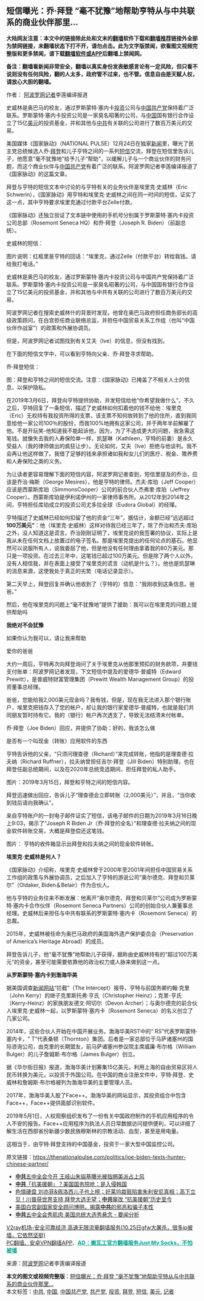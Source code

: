  <h2>短信曝光：乔·拜登 “毫不犹豫”地帮助亨特从与中共联系的商业伙伴那里...</h2> <p class="notice"><b>大陆网友注意：本文中的链接除此处和文末的<a href="https://github.com/bannedbook/fanqiang" >翻墙</a>软件下载和<a href="https://github.com/killgcd/justmysocks/blob/master/README.md">翻墙推荐</a>链接外全部为禁网链接，未翻墙状态下打不开，请勿点击。此为文字版禁闻，欲看图文视频完整版和更多禁闻，请下载<a href="https://github.com/bannedbook/fanqiang">翻墙软件或APP</a>后翻墙上禁闻网。</p><p>备注：翻墙看新闻非常安全，翻墙以真实身份发表敏感言论有一定风险，但只看不说则没有任何风险，翻的人太多，政府管不过来，也不管。信息自由是天赋人权，请放心大胆的翻墙。</b></p>  <div class="entry"> <p>作者： <span class='wp_keywordlink_affiliate'><a href="https://www.aboluowang.com/" title="阿波罗网" target="_blank">阿波罗网</a></span><a href="https://www.bannedbook.org/bnews/tag/%E8%AE%B0%E8%80%85/" class="st_tag internal_tag" rel="tag" title="标签 记者 下的日志">记者</a>李莲编译报道</p> <p id="summary">史威林是奥巴马的校友，通过罗斯蒙特·塞内卡<a href="https://www.bannedbook.org/bnews/tag/%e6%8a%95%e8%b5%84/" class="st_tag internal_tag" rel="tag" title="标签 投资 下的日志">投资</a>公司与<span class='wp_keywordlink_affiliate'><a href="https://www.bannedbook.org/" title="中国" target="_blank">中国</a></span><a href="https://www.bannedbook.org/bnews/tag/%e5%85%b1%e4%ba%a7%e5%85%9a/" class="st_tag internal_tag" rel="tag" title="标签 共产党 下的日志">共产党</a>保持着广泛联系。罗斯蒙特·塞内卡投资公司是一家臭名昭著的公司，与<a href="https://www.bannedbook.org/bnews/tag/%E4%B8%AD%E5%9B%BD/" class="st_tag internal_tag" rel="tag" title="标签 中国 下的日志">中国</a>国有银行合作设立了15亿<a href="https://www.bannedbook.org/bnews/tag/%e7%be%8e%e5%85%83/" class="st_tag internal_tag" rel="tag" title="标签 美元 下的日志">美元</a>的投资基金，并和其他与<a href="https://www.bannedbook.org/bnews/tag/%e4%b8%ad%e5%85%b1/" class="st_tag internal_tag" rel="tag" title="标签 中共 下的日志">中共</a>有关联的公司进行了数百万美元的交易。</p> <p>美国媒体《国家脉动》（NATIONAL PULSE）12月24日在独家<span class='wp_keywordlink_affiliate'><a href="https://www.bannedbook.org/" title="新闻">新闻</a></span>里，曝光了民主党总统候选人乔·<a href="https://www.bannedbook.org/bnews/tag/%e6%8b%9c%e7%99%bb/" class="st_tag internal_tag" rel="tag" title="标签 拜登 下的日志">拜登</a>和儿子亨特之间的一系列<a href="https://www.bannedbook.org/bnews/tag/%E7%9F%AD%E4%BF%A1/" class="st_tag internal_tag" rel="tag" title="标签 短信 下的日志">短信</a>交流，拜登在短信里告诉儿子，他愿意“毫不犹豫地”给予儿子“帮助”，以缓解儿子与一个商业伙伴的财务问题，而这个商业伙伴与<a href="https://www.bannedbook.org/bnews/tag/%e4%b8%ad%e5%9b%bd%e5%85%b1%e4%ba%a7%e5%85%9a/" class="st_tag internal_tag" rel="tag" title="标签 中国共产党 下的日志">中国共产党</a>有着广泛的联系。阿波罗网记者李莲编译报道了《国家脉动》的这篇文章。</p> <p>拜登与亨特的短信文本中讨论的与亨特有关的业务伙伴是埃里克·史威林（Eric Schwerin），《国家脉动》用亨特和埃里克·史威林之间在同一时间的短信，证实了这一点，其中亨特要求埃里克通过付款平台Zelle付款。</p> <p>《国家脉动》还独立验证了文本链中使用的手机号分别属于罗斯蒙特·塞内卡投资公司总部（Rosemont Seneca HQ）和乔·拜登（Joseph R. Biden）（前副总统）。</p> <p>史威林的短信：</p> <p>图片说明：红框里是亨特的回话：“埃里克，通过Zelle（付款平台）转给我钱。请给我打电话。”</p> <p>史威林是奥巴马的校友，通过罗斯蒙特·塞内卡投资公司与中国共产党保持着广泛联系。罗斯蒙特·塞内卡投资公司是一家臭名昭著的公司，与中国国有银行合作设立了15亿美元的投资基金，并和其他与中共有关联的公司进行了数百万美元的交易。</p> <p>阿波罗网记者在搜索史威林什的背景时发现，他曾在奥巴马政府担任商务部长的高级政策顾问，在白宫担任商业联络总监，并担任中国贸易关系工作组（也叫“中国伙伴作战室”）的政策和外展协调员。</p> <p>但是，阿波罗网记者试图找到有关艾夫（Ive）的信息，但没有找到。</p> <p>在下面的短信文字中，可以看到亨特向父亲、乔·拜登寻求帮助。</p>  <p>乔·拜登短信：</p> <p>图：拜登和亨特之间的短信交流。注意：《国家脉动》已掩盖了不相关人士的信息，以保护隐私。</p> <p>在2019年3月6日，拜登向亨特提供协助，并发短信给他“你希望我做什么”。不久之后，亨特回复了一条短信，描述了史威林如何扣着他的钱不给他：埃里克（Eric）无权持有我投资所得的支票，该支票不知何故转到了他的住所，直到我同意给他一家公司100％的股份，而我100%地拥有这家公司，并于两年半前解雇了他。不是开玩笑-他知道我不能起诉他，因为，为了不造成更大的问题，我急需这笔钱。就像失去我的人寿保险单一样，凯瑟琳（Kathleen，亨特的前妻）是永久受益人（我的律师做出的疯狂让步）。无论如何，艾夫（Ive）拒绝与他谈判。我不会再让他这样做了。我借了足够的钱来承担诸如我和女儿们的医疗、税金、赡养费和人寿保险之类的义务。</p> <p>为让读者更容易理解下面的短信内容，阿波罗网记者查到，短信里提及的乔治，应该是乔治·梅斯（George Mesires），他是亨特的律师。杰夫·库珀（Jeff Cooper）应该是西蒙斯库珀（SimmonsCooper）公司的前合伙人杰弗里·库珀（Jeffrey Cooper）。西蒙斯库珀是伊利诺伊州的一家律师事务所。从2012年到2014年之间，亨特担任库珀成立的投资公司尤多拉全球（Eudora Global）的经理。</p> <p>亨特描述了史威林已经如何扣留了他的资金“三年”，据估计，金额已经“远远超过<strong>100万美元”</strong>：他（埃里克·史威林）这样对待我已经三年了，除了乔治和杰夫·库珀之外，没人知道这是谎言。乔治刚刚证明了，埃里克说的我签署的协议，实际上是我从未在任何文档上放置过的电子签名。那是埃里克提出的任何论点的基石。他显然可以说服所有人，说我委屈了他，但是他没有任何理由拿着我的80万美元。那只是一项投资。在过去三年中，这笔钱已超过100万美元。但是除了两个人以外，没有人相信我，并在表面上接受了埃里克的谎言（动机是什么？）。他也是凯瑟琳的消息来源，这使我处于真正的劣势（电话记录显示）。</p> <p>第二天早上，拜登回复并确认他收到了（亨特的）信息：“我刚收到这条信息。爸爸。”</p> <p>然后，他在埃里克的问题上“毫不犹豫地”提供了援助：我可以在埃里克的问题上提供帮助吗</p> <p><strong>我绝对不会犹豫</strong></p> <p>如果你认为我可以，请让我来帮助</p> <p>爱你的爸爸</p> <p>大约一周后，亨特再次向拜登询问了关于埃里克从他那里预扣的财务款项，并要钱支付账单：阿波罗网记者发现，下文短信中提及的爱德华·普威特（Edward Prewitt），是普威特财富管理集团（Prewitt Wealth Management Group）的投资董事总经理。</p>  <p>爸爸，您能给我2,000美元现金吗？我有钱，但是，现在我无法进入那个银行账户，埃里克把钱存入了您的帐户，却让我的银行家爱德华·普威特，也就是我们共同朋友暂时持有它。我的（银行）帐户再次透支了，导致无法结清未付帐单。</p> <p>乔·拜登（Joe Biden）回应，并提供了协助：好的，我该怎么做</p> <p>是否有一个叫现金（转账）应用软件的东西</p> <p>亨特告诉他的父亲，“只须问理查德（Richard）”来完成转账，他指的是理查德·拉夫纳（Richard Ruffner），拉夫纳曾担任吉尔·拜登（Jill Biden）特别助理，也在拜登任副总统期间，以及在2020年总统竞选期间，担任拜登的私人助手。</p> <p></p> <p>图片：2019年3月15日，拜登和亨特之间的短信内容。</p> <p>拜登迅速做出回应，告诉儿子“理查德会立即转账（2,000美元）”，并且，“当你收到钱后请向我确认”。</p> <p>来自亨特账户的一封电子邮件证实了短信，该电子邮件的日期为2019年3月16日晚上9:03，揭示了“Joseph R Biden Jr（乔·拜登的全名）”和理查德·拉夫纳之间的现金软件转账交易，大概是拜登偿还这笔钱。</p> <p></p> <p>图片：&nbsp;亨特的收件箱显示出拜登和拉夫纳之间的现金软件转账。</p> <p><strong>埃里克·史威林是何人？</strong></p>  <p>《国家脉动》介绍称，埃里克·史威林曾于2000年至2001年间担任中国贸易关系工作组的政策与外展协调员，之后加入了亨特的游说公司“奥尔德克、拜登和贝莱尔”（Oldaker, Biden＆Belair）作为合伙人。</p> <p>他与亨特的业务往来不断发展：他离开“奥尔德克、拜登和贝莱尔”公司成为罗斯蒙特·塞内卡合作伙伴（Rosemont Seneca Partners）公司的创始合伙人兼董事总经理。史威林后来担任与中共有联系的罗斯蒙特·塞内卡（Rosemont Seneca）的总裁。</p> <p>2015年，史威林被任命为奥巴马政府的美国海外遗产保护委员会（Preservation of America’s Heritage Abroad）的成员。</p> <p>拜登告诉儿子，他“毫不犹豫”地帮助儿子获得，据称由史威林持有的“超过100万美元”的资金，甚至可能需要依靠他的政治权力或人脉来做到这一点。</p> <p><strong>从罗斯蒙特·塞内卡到渤海华美</strong></p> <p>据美国调查<span class='wp_keywordlink_affiliate'><a href="https://www.bannedbook.org/" title="新闻网站">新闻网站</a></span>“拦截”（The Intercept）报导，亨特与前国务卿约翰·克里（John Kerry）的继子克里斯托弗·亨氏（Christopher Heinz）；克里-亨氏（Kerry-Heinz）的家族朋友德文·阿切尔（Devon Archer）；与奥尔德克的前合伙人埃里克·史威林一起，以罗斯蒙特·塞内卡（Rosemont Seneca）的名义创立了几家公司。</p> <p>2014年，这些合伙人开始在中国开展业务。渤海华美RST中的“ RS”代表罗斯蒙特·塞内卡，“ T”代表桑顿（Thornton）集团。后者是一家总部位于马萨诸塞州的国际咨询公司，由克里的长期盟友，前马萨诸塞州参议院主席威廉·布尔格（William Bulger）的儿子詹姆斯·布尔格（James Bulger）创立。</p> <p>据《华尔街日报》报道，渤海华美计划筹集15亿美元，利用上海的自由贸易区将人民币转换为美元，以投资于外国公司。在中国的商业注册文件中，亨特·拜登、史威林和詹姆斯·布尔格被列为渤海华美的主要管理人员。</p> <p>2017年，渤海华美入股了Face++。渤海华美的网站显示，其投资组合中包含Face++，Face++提供面部识别软件。</p> <p>2019年5月1日，人权观察组织发布了一份有关中国政府制作的手机应用程序的令人不安的报告。Face++应用程序为执法人员日常数据访问提供便利，可以详细了解生活在西部省份新疆少数民族穆斯林的宗教活动、血型，甚至是用电量。</p> <p>这相当于，由亨特·拜登支持的中国基金，投资于一家大型中国监控公司。</p>  <p>原文链接：<a href="https://thenationalpulse.com/politics/joe-biden-texts-hunter-chinese-partner/">https://thenationalpulse.com/politics/joe-biden-texts-hunter-chinese-partner/</a></p> <ul class='op-related-articles' title='相关阅读'> <li><a href='https://www.bannedbook.org/bnews/comments/20201026/1420315.html' target='_blank'><b>中共</b>五中全会今开 王岐山朱镕基曝光被指拥美派占上风</a></li> <li><a href='https://www.bannedbook.org/bnews/cbnews/20201026/1420293.html' target='_blank'><b>中共</b>「抗美援朝」？美国国务院呛：是入侵韩国</a></li> <li><a href='https://www.bannedbook.org/bnews/bannedvideo/20201026/1420286.html' target='_blank'>色情硬盘 刘亦菲&佩洛西儿子也上榜；好莱坞栽赃陷害朱利安尼真相；高下立见！川普获世界支持 拜登大选无望；<b>中共</b>窜改 “抗美援朝”历史至今</a></li> <li><a href='https://www.bannedbook.org/bnews/taiwannews/20201026/1420266.html' target='_blank'>美国白宫副国家安全顾问博明，揭露<b>中共</b>的邪恶和骗子本性</a></li> <li><a href='https://www.bannedbook.org/bnews/headline/20201026/1420239.html' target='_blank'><b>中共</b>五中全会秀肌肉 美国总统大选秀悬念 - 要闻分析</a></li> </ul> <p class="texttj"> <a href="https://www.bannedbook.org/forum23/topic22702.html" target="_blank">V2ray机场-安全可靠经济 高速无限流量翻墙服务(10.25日gfw大屠杀，很多ip被墙，它依然坚挺)</a><br/> <a href="https://github.com/bannedbook/fanqiang/wiki/%E7%A6%81%E9%97%BB%E7%BD%91%E5%AE%89%E5%8D%93%E7%BF%BB%E5%A2%99%E6%96%B0%E9%97%BBAPP" target="_blank">PC翻墙、安卓VPN翻墙APP</a>、<span onclick="window.open('https://github.com/killgcd/justmysocks/blob/master/README.md')" style="font-weight:bold;color:#00A191;cursor:pointer;text-decoration:underline;outline:none">AD：搬瓦工官方翻墙服务Just My Socks，不怕被墙</span></p><p> 来源：<a href="https://www.aboluowang.com/2020/1026/1516315.html" target="_blank">阿波罗网</a>记者李莲编译报道 </p><a name='sharetosocial'></a>       <div><b>本文的图文或视频完整版</b>：<a href='https://www.bannedbook.org/bnews/cbnews/20201026/1420338.html'>短信曝光：乔·拜登 “毫不犹豫”地帮助亨特从与中共联系的商业伙伴那里&#8230;</a></div>  </div><!--END ENTRY--> <div class="postfooter"> <div>本文标签：<a href="https://www.bannedbook.org/bnews/tag/%e4%b8%ad%e5%85%b1/" rel="tag">中共</a>, <a href="https://www.bannedbook.org/bnews/tag/%E4%B8%AD%E5%9B%BD/" rel="tag">中国</a>, <a href="https://www.bannedbook.org/bnews/tag/%e4%b8%ad%e5%9b%bd%e5%85%b1%e4%ba%a7%e5%85%9a/" rel="tag">中国共产党</a>, <a href="https://www.bannedbook.org/bnews/tag/%e5%85%b1%e4%ba%a7%e5%85%9a/" rel="tag">共产党</a>, <a href="https://www.bannedbook.org/bnews/tag/%e6%8a%95%e8%b5%84/" rel="tag">投资</a>, <a href="https://www.bannedbook.org/bnews/tag/%e6%8b%9c%e7%99%bb/" rel="tag">拜登</a>, <a href="https://www.bannedbook.org/bnews/tag/%E7%9F%AD%E4%BF%A1/" rel="tag">短信</a>, <a href="https://www.bannedbook.org/bnews/tag/%e7%be%8e%e5%85%83/" rel="tag">美元</a>, <a href="https://www.bannedbook.org/bnews/tag/%E8%AE%B0%E8%80%85/" rel="tag">记者</a></div>  </div><!--END POSTFOOTER--> 